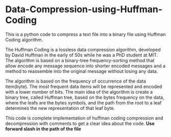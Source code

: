 # Data-Compression-using-Huffman-Coding
This is a python code to compress a text file into a binary file using Huffman Coding algorithm.

The Huffman Coding is a lossless data compression algorithm, developed by David Huffman in the early of 50s while he was a PhD student at MIT. The algorithm is based on a binary-tree frequency-sorting method that allow encode any message sequence into shorter encoded messages and a method to reassemble into the original message without losing any data.

The algorithm is based on the frequency of occurrence of the data item(byte). The most frequent data items will be represented and encoded with a lower number of bits.
The main idea of the algorithm is create a binary tree, called Huffman tree, based on the bytes frequency on the data, where the leafs are the bytes symbols, and the path from the root to a leaf determines the new representation of that leaf byte.

This code is complete implementation of huffman coding compression and decompression with comments to get a clear idea about the code.
**Use forward slash in the path of the file**
